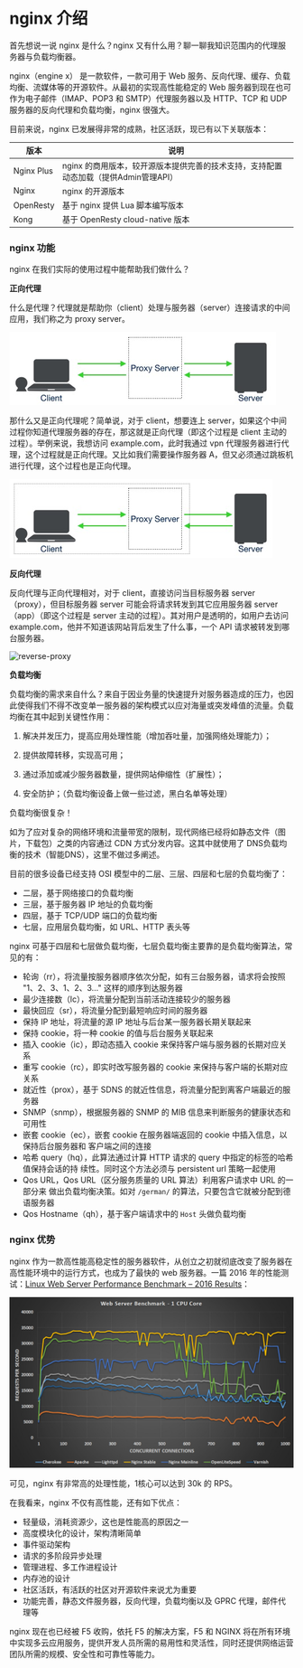 # nginx 介绍

首先想说一说 nginx 是什么？nginx 又有什么用？聊一聊我知识范围内的代理服务器与负载均衡器。



nginx（engine x） 是一款软件，一款可用于 Web 服务、反向代理、缓存、负载均衡、流媒体等的开源软件。从最初的实现高性能稳定的 Web 服务器到现在也可作为电子邮件（IMAP、POP3 和 SMTP）代理服务器以及 HTTP、TCP 和 UDP 服务器的反向代理和负载均衡，nginx 很强大。



目前来说，nginx 已发展得非常的成熟，社区活跃，现已有以下关联版本：

| 版本       | 说明                                                         |
| ---------- | ------------------------------------------------------------ |
| Nginx Plus | nginx 的商用版本，较开源版本提供完善的技术支持，支持配置动态加载（提供Admin管理API） |
| Nginx      | nginx 的开源版本                                             |
| OpenResty  | 基于 nginx 提供 Lua 脚本编写版本                             |
| Kong       | 基于 OpenResty cloud-native 版本                             |

### nginx 功能

nginx 在我们实际的使用过程中能帮助我们做什么？

**正向代理**

什么是代理？代理就是帮助你（client）处理与服务器（server）连接请求的中间应用，我们称之为 proxy server。

![proxy](./asserts/proxy.jpg)

那什么又是正向代理呢？简单说，对于 client，想要连上 server，如果这个中间过程你知道代理服务器的存在，那这就是正向代理（即这个过程是 client 主动的过程）。举例来说，我想访问 example.com，此时我通过 vpn 代理服务器进行代理，这个过程就是正向代理。又比如我们需要操作服务器 A，但又必须通过跳板机进行代理，这个过程也是正向代理。

![forward-proxy](./asserts/forward-proxy.jpg)

**反向代理**

反向代理与正向代理相对，对于 client，直接访问当目标服务器 server（proxy），但目标服务器 server 可能会将请求转发到其它应用服务器 server（app）（即这个过程是 server 主动的过程）。其对用户是透明的，如用户去访问 example.com，他并不知道该网站背后发生了什么事，一个 API 请求被转发到哪台服务器。

![reverse-proxy](/Users/chen/gopath/src/github.com/deepzz0/nginx/asserts/reverse-proxy.jpg)



**负载均衡**

负载均衡的需求来自什么？来自于因业务量的快速提升对服务器造成的压力，也因此使得我们不得不改变单一服务器的架构模式以应对海量或突发峰值的流量。负载均衡在其中起到关键性作用：

1. 解决并发压力，提高应用处理性能（增加吞吐量，加强网络处理能力）；

2. 提供故障转移，实现高可用；

3. 通过添加或减少服务器数量，提供网站伸缩性（扩展性）；

4. 安全防护；（负载均衡设备上做一些过滤，黑白名单等处理）

负载均衡很复杂！

如为了应对复杂的网络环境和流量带宽的限制，现代网络已经将如静态文件（图片，下载包）之类的内容通过 CDN 方式分发内容。这其中就使用了 DNS负载均衡的技术（智能DNS），这里不做过多阐述。

目前的很多设备已经支持 OSI 模型中的二层、三层、四层和七层的负载均衡了：

* 二层，基于网络接口的负载均衡
* 三层，基于服务器 IP 地址的负载均衡
* 四层，基于 TCP/UDP 端口的负载均衡
* 七层，应用层负载均衡，如 URL、HTTP 表头等

nginx 可基于四层和七层做负载均衡，七层负载均衡主要靠的是负载均衡算法，常见的有：

* 轮询（rr），将流量按服务器顺序依次分配，如有三台服务器，请求将会按照 "1、2、3、1、2、3..." 这样的顺序到达服务器
* 最少连接数（lc），将流量分配到当前活动连接较少的服务器
* 最快回应（sr），将流量分配到最短响应时间的服务器
* 保持 IP 地址，将流量的源 IP 地址与后台某一服务器长期关联起来
* 保持 cookie，将一种 cookie 的值与后台服务关联起来
* 插入 cookie（ic），即动态插入 cookie 来保持客户端与服务器的长期对应关系
* 重写 cookie（rc），即实时改写服务器的 cookie 来保持与客户端的长期对应关系
* 就近性（prox），基于 SDNS 的就近性信息，将流量分配到离客户端最近的服务器
* SNMP（snmp），根据服务器的 SNMP 的 MIB 信息来判断服务的健康状态和可用性
* 嵌套 cookie（ec），嵌套 cookie 在服务器端返回的 cookie 中插入信息，以保持后台服务器和 客户端之间的连接
* 哈希 query（hq），此算法通过计算 HTTP 请求的 query 中指定的标签的哈希值保持会话的持 续性。同时这个方法必须与 persistent url 策略一起使用
* Qos URL，Qos URL（区分服务质量的 URL 算法）利用客户请求中 URL 的一部分来 做出负载均衡决策。如对 `/german/` 的算法，只要包含它就被分配到德语服务器
* Qos Hostname（qh），基于客户端请求中的 `Host` 头做负载均衡

### nginx 优势

nginx 作为一款高性能高稳定性的服务器软件，从创立之初就彻底改变了服务器在高性能环境中的运行方式，也成为了最快的 web 服务器。一篇 2016 年的性能测试：[Linux Web Server Performance Benchmark – 2016 Results](https://www.rootusers.com/linux-web-server-performance-benchmark-2016-results/)：

![web-server-performance-benchmark-1-cpu-core-1](asserts/web-server-performance-benchmark-1-cpu-core-1.jpg)

可见，nginx 有非常高的处理性能，1核心可以达到 30k 的 RPS。

在我看来，nginx 不仅有高性能，还有如下优点：

* 轻量级，消耗资源少，这也是性能高的原因之一
* 高度模块化的设计，架构清晰简单
* 事件驱动架构
* 请求的多阶段异步处理
* 管理进程、多工作进程设计
* 内存池的设计
* 社区活跃，有活跃的社区对开源软件来说尤为重要
* 功能完善，静态文件服务器，反向代理，负载均衡以及 GPRC 代理，邮件代理等

nginx 现在也已经被 F5 收购，依托 F5 的解决方案，F5 和 NGINX 将在所有环境中实现多云应用服务，提供开发人员所需的易用性和灵活性，同时还提供网络运营团队所需的规模、安全性和可靠性等能力。



